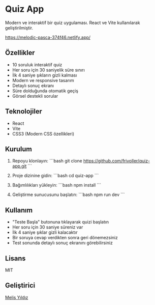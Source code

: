 # Quiz App

Modern ve interaktif bir quiz uygulaması. React ve Vite kullanılarak geliştirilmiştir.

https://melodic-pasca-374f46.netlify.app/

## Özellikler

- 10 soruluk interaktif quiz
- Her soru için 30 saniyelik süre sınırı
- İlk 4 saniye şıkların gizli kalması
- Modern ve responsive tasarım
- Detaylı sonuç ekranı
- Süre dolduğunda otomatik geçiş
- Görsel destekli sorular

## Teknolojiler

- React
- Vite
- CSS3 (Modern CSS özellikleri)

## Kurulum

1. Repoyu klonlayın:
\`\`\`bash
git clone https://github.com/frivoller/quiz-app.git
\`\`\`

2. Proje dizinine gidin:
\`\`\`bash
cd quiz-app
\`\`\`

3. Bağımlılıkları yükleyin:
\`\`\`bash
npm install
\`\`\`

4. Geliştirme sunucusunu başlatın:
\`\`\`bash
npm run dev
\`\`\`

## Kullanım

- "Teste Başla" butonuna tıklayarak quizi başlatın
- Her soru için 30 saniye süreniz var
- İlk 4 saniye şıklar gizli kalacaktır
- Bir soruya cevap verdikten sonra geri dönemezsiniz
- Test sonunda detaylı sonuç ekranını görebilirsiniz

## Lisans

MIT

## Geliştirici

[Melis Yıldız](https://github.com/frivoller)
